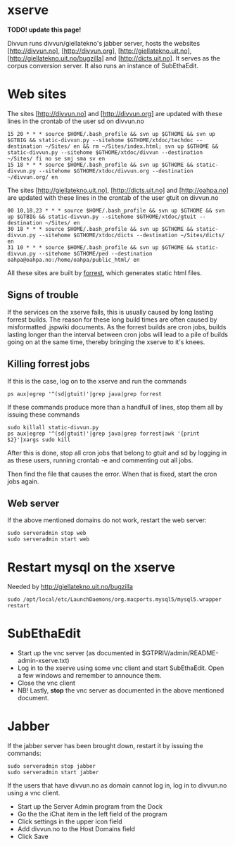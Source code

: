 # xserve

**TODO! update this page!**

Divvun runs divvun/giellatekno's jabber server, hosts the websites [http://divvun.no], [http://divvun.org], [http://giellatekno.uit.no], [http://giellatekno.uit.no/bugzilla] and [http://dicts.uit.no]. It serves as the corpus conversion server. It also runs an instance of SubEthaEdit.

# Web sites

The sites [http://divvun.no] and [http://divvun.org] are updated with these lines in the crontab of the user sd on divvun.no

```
15 20 * * * source $HOME/.bash_profile && svn up $GTHOME && svn up $GTBIG && static-divvun.py --sitehome $GTHOME/xtdoc/techdoc --destination ~/Sites/ en && rm ~/Sites/index.html; svn up $GTHOME && static-divvun.py --sitehome $GTHOME/xtdoc/divvun --destination ~/Sites/ fi no se smj sma sv en
15 18 * * * source $HOME/.bash_profile && svn up $GTHOME && static-divvun.py --sitehome $GTHOME/xtdoc/divvun.org --destination ~/divvun.org/ en
```

The sites [http://giellatekno.uit.no], [http://dicts.uit.no] and [http://oahpa.no] are updated with these lines in the crontab of the user gtuit on divvun.no

```
00 10,18,23 * * * source $HOME/.bash_profile && svn up $GTHOME && svn up $GTBIG && static-divvun.py --sitehome $GTHOME/xtdoc/gtuit --destination ~/Sites/ en
30 18 * * * source $HOME/.bash_profile && svn up $GTHOME && static-divvun.py --sitehome $GTHOME/xtdoc/dicts --destination ~/Sites/dicts/ en
31 10 * * * source $HOME/.bash_profile && svn up $GTHOME && static-divvun.py --sitehome $GTHOME/ped --destination oahpa@oahpa.no:/home/oahpa/public_html/ en
```

All these sites are built by [forrest](http://forrest.apache.org), which generates static html files.

## Signs of trouble

If the services on the xserve fails, this is usually caused by long lasting forrest builds. The reason for these long build times are often caused by misformatted .jspwiki documents. As the forrest builds are cron jobs, builds lasting longer than the interval between cron jobs will lead to a pile of builds going on at the same time, thereby bringing the xserve to it's knees.

## Killing forrest jobs

If this is the case, log on to the xserve and run the commands

```
ps aux|egrep '^(sd|gtuit)'|grep java|grep forrest
```

If these commands produce more than a handfull of lines, stop them all by issuing these commands

```
sudo killall static-divvun.py
ps aux|egrep '^(sd|gtuit)'|grep java|grep forrest|awk '{print $2}'|xargs sudo kill
```

After this is done, stop all cron jobs that belong to gtuit and sd by logging in as these users, running crontab -e and commenting out all jobs.

Then find the file that causes the error. When that is fixed, start the cron jobs again.

## Web server

If the above mentioned domains do not work, restart the web server:

```
sudo serveradmin stop web
sudo serveradmin start web
```

# Restart mysql on the xserve

Needed by http://giellatekno.uit.no/bugzilla

```
sudo /opt/local/etc/LaunchDaemons/org.macports.mysql5/mysql5.wrapper restart
```

# SubEthaEdit

- Start up the vnc server (as documented in $GTPRIV/admin/README-admin-xserve.txt)
- Log in to the xserve using some vnc client and start SubEthaEdit. Open a few windows and remember to announce them.
- Close the vnc client
- NB! Lastly, **stop** the vnc server as documented in the above mentioned document.

# Jabber

If the jabber server has been brought down, restart it by issuing the commands:

```
sudo serveradmin stop jabber
sudo serveradmin start jabber
```

If the users that have divvun.no as domain cannot log in, log in to divvun.no
using a vnc client.

- Start up the Server Admin program from the Dock
- Go the the iChat item in the left field of the program
- Click settings in the upper icon field
- Add divvun.no to the Host Domains field
- Click Save
